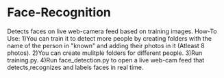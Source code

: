 # Face-Recognition
Detects faces on live web-camera feed based on training images. 
How-To Use:
1)You can train it to detect more people 
by creating folders with the name of the person in "known" and 
adding their photos in it (Atleast 8 photos). 
2)You can create mulitple folders for different people.
3)Run training.py.
4)Run face_detection.py to open a live web-cam feed that detects,recognizes and labels faces in real time.


